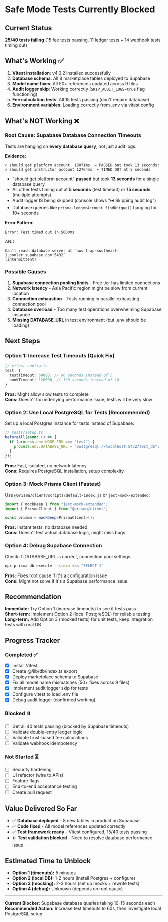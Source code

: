 # Safe Mode Tests Currently Blocked

## Current Status

**25/40 tests failing** (15 fee tests passing, 11 ledger tests + 14 webhook tests timing out)

## What's Working ✅

1. **Vitest installation**: v4.0.2 installed successfully
2. **Database schema**: All 8 marketplace tables deployed to Supabase
3. **Model name fixes**: All 50+ references updated across 9 files
4. **Audit logger skip**: Working correctly (`SKIP_AUDIT_LOGS=true` flag functioning)
5. **Fee calculation tests**: All 15 tests passing (don't require database)
6. **Environment variables**: Loading correctly from .env via vitest config

## What's NOT Working ❌

### Root Cause: Supabase Database Connection Timeouts

Tests are hanging on **every database query**, not just audit logs.

**Evidence:**

```
✓ should get platform account  13071ms  ← PASSED but took 13 seconds!
× should get instructor account 12764ms  ← TIMED OUT at 5 seconds
```

- "should get platform account" **passed** but took **13 seconds** for a single database query
- All other tests timing out at **5 seconds** (test timeout) or **15 seconds** (multiple attempts)
- Audit logger IS being skipped (console shows "⏭️ Skipping audit log")
- Database queries like `prisma.ledgerAccount.findUnique()` hanging for 10+ seconds

**Error Pattern:**

```
Error: Test timed out in 5000ms
```

AND

```
Can't reach database server at `aws-1-ap-southeast-1.pooler.supabase.com:5432`
(intermittent)
```

### Possible Causes

1. **Supabase connection pooling limits** - Free tier has limited connections
2. **Network latency** - Asia Pacific region might be slow from current location
3. **Connection exhaustion** - Tests running in parallel exhausting connection pool
4. **Database overload** - Too many test operations overwhelming Supabase instance
5. **Missing DATABASE_URL** in test environment (but .env should be loading)

## Next Steps

### Option 1: Increase Test Timeouts (Quick Fix)

```typescript
// vitest.config.ts
test: {
  testTimeout: 60000, // 60 seconds instead of 5
  hookTimeout: 120000, // 120 seconds instead of 10
}
```

**Pros:** Might allow slow tests to complete  
**Cons:** Doesn't fix underlying performance issue, tests will be very slow

### Option 2: Use Local PostgreSQL for Tests (Recommended)

Set up a local Postgres instance for tests instead of Supabase:

```typescript
// tests/setup.ts
beforeAll(async () => {
  if (process.env.NODE_ENV === "test") {
    process.env.DATABASE_URL = "postgresql://localhost:5432/test_db";
  }
});
```

**Pros:** Fast, isolated, no network latency  
**Cons:** Requires PostgreSQL installation, setup complexity

### Option 3: Mock Prisma Client (Fastest)

Use `@prisma/client/scripts/default-index.js` or `jest-mock-extended`:

```typescript
import { mockDeep } from "jest-mock-extended";
import { PrismaClient } from "@prisma/client";

const prisma = mockDeep<PrismaClient>();
```

**Pros:** Instant tests, no database needed  
**Cons:** Doesn't test actual database logic, might miss bugs

### Option 4: Debug Supabase Connection

Check if DATABASE_URL is correct, connection pool settings:

```bash
npx prisma db execute --stdin <<< "SELECT 1"
```

**Pros:** Fixes root cause if it's a configuration issue  
**Cons:** Might not solve if it's a Supabase performance issue

## Recommendation

**Immediate:** Try Option 1 (increase timeouts) to see if tests pass  
**Short-term:** Implement Option 2 (local PostgreSQL) for reliable testing  
**Long-term:** Add Option 3 (mocked tests) for unit tests, keep integration tests with real DB

## Progress Tracker

### Completed ✅

- [x] Install Vitest
- [x] Create @/lib/db/index.ts export
- [x] Deploy marketplace schema to Supabase
- [x] Fix all model name mismatches (50+ fixes across 9 files)
- [x] Implement audit logger skip for tests
- [x] Configure vitest to load .env file
- [x] Debug audit logger (confirmed working)

### Blocked ⏸️

- [ ] Get all 40 tests passing (blocked by Supabase timeouts)
- [ ] Validate double-entry ledger logic
- [ ] Validate trust-based fee calculations
- [ ] Validate webhook idempotency

### Not Started ⏳

- [ ] Security hardening
- [ ] UI refactor (wire to APIs)
- [ ] Feature flags
- [ ] End-to-end acceptance testing
- [ ] Create pull request

## Value Delivered So Far

- ✅ **Database deployed** - 8 new tables in production Supabase
- ✅ **Code fixed** - All model references updated correctly
- ✅ **Test framework ready** - Vitest configured, 15/40 tests passing
- ⏸️ **Test validation blocked** - Need to resolve database performance issue

## Estimated Time to Unblock

- **Option 1 (timeouts):** 5 minutes
- **Option 2 (local DB):** 1-2 hours (install Postgres + configure)
- **Option 3 (mocking):** 2-3 hours (set up mocks + rewrite tests)
- **Option 4 (debug):** Unknown (depends on root cause)

---

**Current Blocker:** Supabase database queries taking 10-15 seconds each  
**Recommended Action:** Increase test timeouts to 60s, then investigate local PostgreSQL setup
